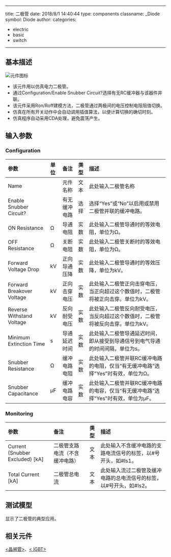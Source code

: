 
---
title: 二极管
date: 2018/8/1 14:40:44
type: components
classname: _Diode
symbol: Diode
author: 
categories: 
- electric
- basic
- switch
---
## <span id="comp_desc">基本描述</span>
![元件图标]()

+ 该元件用以仿真电力二极管。
+ 通过Configuration/Enable Snubber Circuit?选择有无RC缓冲器与该器件并联。
+ 该元件采用Ron/Roff建模方法，二极管通过两极间的电压控制电阻阻值切换。
+ 仿真在所有开关动作中会自动调用插值算法，以便计算切换的确切时刻。
+ 仿真程序自动采用CDA处理，避免震荡产生。

## <span id="comp_params">输入参数</span>
### <span id="comp_params_group_Configuration">Configuration</span>
| 参数 | 单位 | 备注 | 类型 | 描述 |
| :--- | :--- | :--- | :--: | :--- |
| <span id="comp_params_param_Name">Name</span> |  | 元件名称 | 文本 | 此处输入二极管名称 |
| <span id="comp_params_param_Snubber">Enable Snubber Circuit?</span> |  | 有无缓冲电路 | 选择 | 选择“Yes”或“No”以启用或禁用二极管并联的缓冲电路。 |
| <span id="comp_params_param_Ron">ON Resistance</span> | Ω | 导通电阻 | 实数 | 此处输入二极管导通时的等效电阻，单位为Ω。 |
| <span id="comp_params_param_Roff">OFF Resistance</span> | Ω | 关断电阻 | 实数 | 此处输入二极管关断时的等效电阻，单位为Ω。 |
| <span id="comp_params_param_Vfd">Forward Voltage Drop</span> | kV | 正向导通压降 | 实数 | 此处输入二极管导通时的等效压降，单位为kV。 |
| <span id="comp_params_param_Vfb">Forward Breakover Voltage</span> | kV | 正向击穿电压 | 实数 | 此处输入二极管正向击穿电压，当正向超过这个数值时，二极管将被正向击穿。单位为kV。 |
| <span id="comp_params_param_Vrw">Reverse Withstand Voltage</span> | kV | 反向耐受电压 | 实数 | 此处输入二极管反向耐受电压，当反向超过这个数值时，二极管将被反向击穿。单位为kV。 |
| <span id="comp_params_param_Tme">Minimum Extinction Time</span> | s | 导通延迟时间 | 实数 | 此处输入二极管导通延迟时间，即从接受到导通信号到电气导通的时间间隔，单位为s。 |
| <span id="comp_params_param_Rs">Snubber Resistance</span> | Ω | 缓冲电路电阻 | 实数 | 此处输入二极管并联RC缓冲电路的电阻，仅当“有无缓冲电路”选择"Yes"时有效，单位为Ω。 |
| <span id="comp_params_param_Cs">Snubber Capacitance</span> | μF | 缓冲电路电容 | 实数 | 此处输入二极管并联RC缓冲电路的电容，仅当“有无缓冲电路”选择"Yes"时有效，单位为μF。 |

[Name]: #comp_params_param_Name "Name"
[Enable Snubber Circuit?]: #comp_params_param_Snubber "Enable Snubber Circuit?"
[ON Resistance]: #comp_params_param_Ron "ON Resistance"
[OFF Resistance]: #comp_params_param_Roff "OFF Resistance"
[Forward Voltage Drop]: #comp_params_param_Vfd "Forward Voltage Drop"
[Forward Breakover Voltage]: #comp_params_param_Vfb "Forward Breakover Voltage"
[Reverse Withstand Voltage]: #comp_params_param_Vrw "Reverse Withstand Voltage"
[Minimum Extinction Time]: #comp_params_param_Tme "Minimum Extinction Time"
[Snubber Resistance]: #comp_params_param_Rs "Snubber Resistance"
[Snubber Capacitance]: #comp_params_param_Cs "Snubber Capacitance"

### <span id="comp_params_group_Monitoring">Monitoring</span>
| 参数 | 备注 | 类型 | 描述 |
| :--- | :--- | :--: | :--- |
| <span id="comp_params_param_I">Current (Snubber Excluded) \[kA\]</span> | 二极管支路电流（不含缓冲电路） | 文本 | 此处输入不含缓冲电路的支路电流信号的标签，以#号开头，如#Is1。 |
| <span id="comp_params_param_Itotal">Total Current \[kA\]</span> | 二极管总电流 | 文本 | 此处输入流过二极管及缓冲电路的总电流信号的标签，以#号开头，如#Is2。 |

[Current (Snubber Excluded) \[kA\]]: #comp_params_param_I "Current (Snubber Excluded) \[kA\]"
[Total Current \[kA\]]: #comp_params_param_Itotal "Total Current \[kA\]"

## <span id="comp_example">测试模型</span>
[<test name>](<test link>)显示了二极管的典型应用。

## <span id="comp_seealso">相关元件</span>
[<晶闸管>](<test link>)、[< IGBT>](<test link>)
